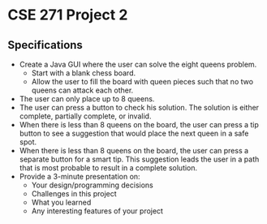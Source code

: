 # CSE 271 Project 2

## Specifications

- Create a Java GUI where the user can solve the eight queens problem.
  - Start with a blank chess board.
  - Allow the user to fill the board with queen pieces such that no two queens can attack each other.
- The user can only place up to 8 queens.
- The user can press a button to check his solution. The solution is either complete, partially complete, or invalid.
- When there is less than 8 queens on the board, the user can press a tip button to see a suggestion that would place the next queen in a safe spot.
- When there is less than 8 queens on the board, the user can press a separate button for a smart tip. This suggestion leads the user in a path that is most probable to result in a complete solution.
- Provide a 3-minute presentation on:
  - Your design/programming decisions
  - Challenges in this project
  - What you learned
  - Any interesting features of your project
